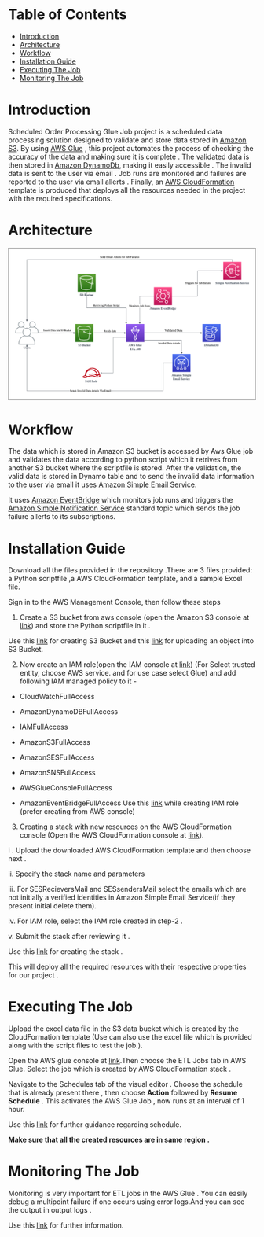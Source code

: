 Table of Contents
=================

   * [Introduction](#introduction)
   * [Architecture](#Architecture)
   * [Workflow](#Workflow)
   * [Installation Guide](#Installation_Guide)
   * [Executing The Job](#Executing_the_Job)
   * [Monitoring The Job](#Monitoring_the_Job)
<a name="introduction"></a>
# Introduction
Scheduled Order Processing Glue Job project is a scheduled data processing solution designed to validate and store data stored in [Amazon S3](https://aws.amazon.com/s3/). By using [AWS Glue](https://aws.amazon.com/glue/) , this project automates the process of checking the accuracy of the data and making sure it is complete . The validated data is then stored in [Amazon DynamoDb](https://aws.amazon.com/pm/dynamodb/?trk=1e5631f8-a3e1-45eb-8587-22803d0da70e&sc_channel=ps&ef_id=CjwKCAjw2K6lBhBXEiwA5RjtCTasM40BbrnZWBwFbm5bvdQguyPwuHx23xzlchSYo6j34mmcn0X2oxoCxiAQAvD_BwE:G:s&s_kwcid=AL!4422!3!536393613268!e!!g!!amazon%20dynamodb!11539699824!109299643181), making it easily accessible . The invalid data is sent to the user via email . Job runs are monitored and failures are reported to the user via email allerts . Finally, an [ AWS CloudFormation](https://aws.amazon.com/cloudformation/) template is produced that deploys all the resources needed in the project with the required specifications.



<a name="Architecture"></a>
# Architecture
![GlueJobArchitecture!](https://github.com/Pruthviraj374/Scheduled-Order-Processing-Glue-Job/blob/573638009f1656f7e539a596f377bd17a842eb47/Pictures/GlueJob%20architecture.png)
<a name="Workflow"></a>
# Workflow
The data which is stored in Amazon S3 bucket is accessed by Aws Glue job and validates the data according to python script which it retrives from another S3 bucket where the scriptfile is stored. After the validation, the valid data is stored in Dynamo table and to send the invalid data information to the user via email it uses [Amazon Simple Email Service](https://aws.amazon.com/ses/). 

  It uses [Amazon EventBridge](https://aws.amazon.com/eventbridge/) which monitors job runs and triggers the [Amazon Simple Notification Service](https://aws.amazon.com/sns/) standard topic which sends the job failure allerts to its subscriptions.

<a name="Installation_Guide"></a>
# Installation Guide
Download all the files provided in the repository .There are 3 files provided: a Python scriptfile ,a AWS CloudFormation template, and a sample Excel file. 

Sign in to the AWS Management Console, then follow these steps 

 1. Create a S3 bucket from aws console (open the Amazon S3 console at [link](https://console.aws.amazon.com/s3/)) and store the Python scriptfile in it .
 
 Use this [link](https://docs.aws.amazon.com/AmazonS3/latest/userguide/creating-bucket.html) for creating S3 Bucket and this [link](https://docs.aws.amazon.com/AmazonS3/latest/userguide/uploading-an-object-bucket.html) for uploading an object into S3 Bucket.

 2. Now create an IAM role(open the IAM console at [link](https://console.aws.amazon.com/iam/)) (For Select trusted entity, choose AWS service. and for use case select Glue) and add following IAM managed policy to it -

- CloudWatchFullAccess

- AmazonDynamoDBFullAccess

- IAMFullAccess

- AmazonS3FullAccess

- AmazonSESFullAccess

- AmazonSNSFullAccess

- AWSGlueConsoleFullAccess

- AmazonEventBridgeFullAccess
Use this [link](https://docs.aws.amazon.com/IAM/latest/UserGuide/id_roles_create_for-service.html) while creating IAM role (prefer creating from AWS console)

 3. Creating a stack with new resources on the AWS CloudFormation console (Open the AWS CloudFormation console at [link](https://console.aws.amazon.com/cloudformation)).

 i . Upload the downloaded AWS CloudFormation template and then choose next .
 
 ii. Specify the stack name and parameters 
 
 iii. For SESRecieversMail and SESsendersMail select the emails which are not initially a verified identities in Amazon Simple Email Service(if they present initial delete them).
 
 iv. For IAM role, select the IAM role created in step-2 .

 v. Submit the stack after reviewing it .

Use this [link](https://docs.aws.amazon.com/AWSCloudFormation/latest/UserGuide/cfn-console-create-stack.html) for creating the stack .

This will deploy all the required resources with their respective properties for our project .

<a name="Executing_the_Job"><a/>
# Executing The Job
Upload the excel data file in the S3 data bucket which is created by the CloudFormation template (Use can also use the excel file which is provided along with the script files to test the job.).

Open the AWS glue console at [link](https://console.aws.amazon.com/glue/).Then choose the ETL Jobs tab in AWS Glue. Select the job which is created by AWS CloudFormation stack .

Navigate to the Schedules tab of the visual editor . Choose the schedule that is already present there , then choose **Action** followed by  **Resume Schedule** . This activates the AWS Glue Job , now runs at an interval of 1 hour. 

Use this [link](https://docs.aws.amazon.com/glue/latest/ug/managing-jobs-chapter.html#manage-schedules) for further guidance regarding schedule.

**Make sure that all the created resources are in same region .**

<a name="Monitoring_the_Job"><a/>
# Monitoring The Job
Monitoring is very important for ETL jobs in the AWS Glue . You can easily debug a multipoint failure if one occurs using error logs.And you can see the output in output logs .

Use this [link](https://docs.aws.amazon.com/glue/latest/ug/monitoring-chapter.html) for further information.

